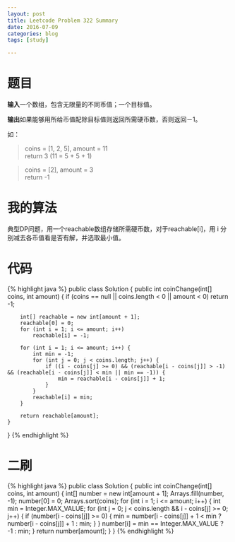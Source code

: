 ```yaml
---
layout: post
title: Leetcode Problem 322 Summary
date: 2016-07-09
categories: blog
tags: [study]

---
```


# 题目

**输入**一个数组，包含无限量的不同币值；一个目标值。

**输出**如果能够用所给币值配除目标值则返回所需硬币数，否则返回－1。

如：  
>coins = [1, 2, 5], amount = 11  
return 3 (11 = 5 + 5 + 1)

>coins = [2], amount = 3  
return -1

# 我的算法

典型DP问题，用一个reachable数组存储所需硬币数，对于reachable[i]，用 i 分别减去各币值看是否有解，并选取最小值。

# 代码

{% highlight java %}
public class Solution {
    public int coinChange(int[] coins, int amount) {
        if (coins == null || coins.length < 0 || amount < 0) return -1;
        
        int[] reachable = new int[amount + 1];
        reachable[0] = 0;
        for (int i = 1; i <= amount; i++)
            reachable[i] = -1;
            
        for (int i = 1; i <= amount; i++) {
            int min = -1;
            for (int j = 0; j < coins.length; j++) {
                if ((i - coins[j] >= 0) && (reachable[i - coins[j]] > -1) && (reachable[i - coins[j]] < min || min == -1)) {
                    min = reachable[i - coins[j]] + 1;
                }
            }
            reachable[i] = min;
        }
        
        return reachable[amount];      
    }
}
{% endhighlight %}

# 二刷

{% highlight java %}
public class Solution {
    public int coinChange(int[] coins, int amount) {
        int[] number = new int[amount + 1];
        Arrays.fill(number, -1);
        number[0] = 0;
        Arrays.sort(coins);
        for (int i = 1; i <= amount; i++) {
            int min = Integer.MAX_VALUE;
            for (int j = 0; j < coins.length && i - coins[j] >= 0; j++) {
                if (number[i - coins[j]] >= 0) {
                    min = number[i - coins[j]] + 1 < min ? number[i - coins[j]] + 1 : min;
                }
            }
            number[i] = min == Integer.MAX_VALUE ? -1 : min;
        }
        return number[amount];
    }
}
{% endhighlight %}